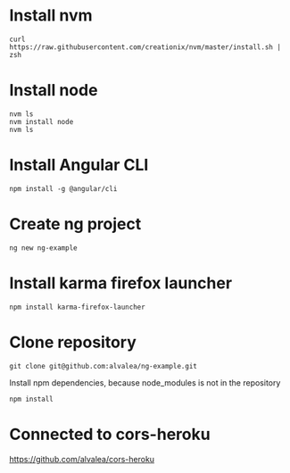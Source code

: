 # Install nvm #

```
curl https://raw.githubusercontent.com/creationix/nvm/master/install.sh | zsh
```

# Install node #

```
nvm ls
nvm install node
nvm ls
```

# Install Angular CLI #

```
npm install -g @angular/cli
```

# Create ng project #

```
ng new ng-example
```

# Install karma firefox launcher #

```
npm install karma-firefox-launcher
```

# Clone repository #

```
git clone git@github.com:alvalea/ng-example.git
```

Install npm dependencies, because node_modules is not in the repository

```
npm install
```

# Connected to cors-heroku #
https://github.com/alvalea/cors-heroku
